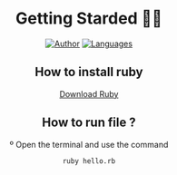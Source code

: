 <div align="center">

#  Getting Starded 🖖🏻

[![Author](https://img.shields.io/badge/author-GabrielLuiz-191F2B?style=flat-square)](https://github.com/GabrielLuizSF)
[![Languages](https://img.shields.io/github/languages/count/GabrielLuizSF/HelloRuby?color=%23191F2B&style=flat-square)](#)
## How to install ruby
[Download Ruby](https://www.ruby-lang.org/en/downloads/") 


## How to run file ?
 º Open the terminal and use the command 
 ```sh
ruby hello.rb
```
</div>
